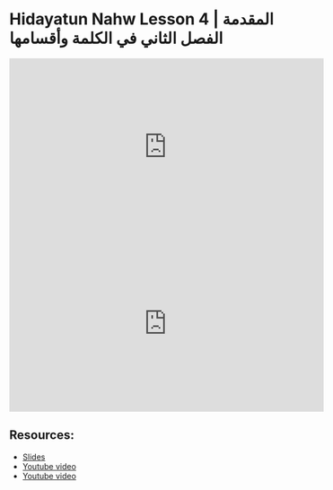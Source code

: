 # Hidayatun Nahw Lesson 4 | المقدمة الفصل الثاني في الكلمة وأقسامها

<iframe width="560" height="315" src="https://www.youtube-nocookie.com/embed/L_4UW5kJpD8?start=0" frameborder="0" allow="accelerometer; autoplay; encrypted-media; gyroscope; picture-in-picture" allowfullscreen="allowfullscreen"></iframe><BR>

<iframe width="560" height="315" src="https://www.youtube-nocookie.com/embed/4PStsBsO6II?start=0" frameborder="0" allow="accelerometer; autoplay; encrypted-media; gyroscope; picture-in-picture" allowfullscreen="allowfullscreen"></iframe><BR>



## Resources:
- [Slides](https://github.com/arshare/resources_balagha_pdfs)
- [Youtube video](https://www.youtube.com/watch?v=L_4UW5kJpD8&list=PLzn0qdi6JpdtdAyaM2yvvY1Yk9i4EpLHD&index=6)
- [Youtube video](https://www.youtube.com/watch?v=4PStsBsO6II&list=PLzn0qdi6JpdtdAyaM2yvvY1Yk9i4EpLHD&index=7)

